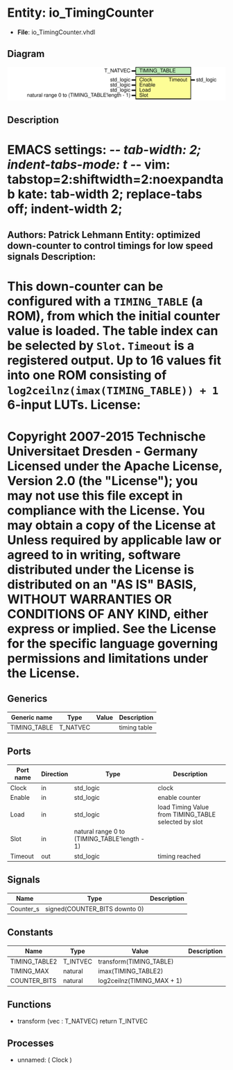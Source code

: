 # Entity: io_TimingCounter

- **File**: io_TimingCounter.vhdl
## Diagram

![Diagram](io_TimingCounter.svg "Diagram")
## Description

EMACS settings: -*-  tab-width: 2; indent-tabs-mode: t -*-
vim: tabstop=2:shiftwidth=2:noexpandtab
kate: tab-width 2; replace-tabs off; indent-width 2;
=============================================================================
Authors:				 	Patrick Lehmann
Entity:				 	optimized down-counter to control timings for low speed signals
Description:
-------------------------------------
This down-counter can be configured with a ``TIMING_TABLE`` (a ROM), from which
the initial counter value is loaded. The table index can be selected by
``Slot``. ``Timeout`` is a registered output. Up to 16 values fit into one ROM
consisting of ``log2ceilnz(imax(TIMING_TABLE)) + 1`` 6-input LUTs.
License:
=============================================================================
Copyright 2007-2015 Technische Universitaet Dresden - Germany
Licensed under the Apache License, Version 2.0 (the "License");
you may not use this file except in compliance with the License.
You may obtain a copy of the License at
Unless required by applicable law or agreed to in writing, software
distributed under the License is distributed on an "AS IS" BASIS,
WITHOUT WARRANTIES OR CONDITIONS OF ANY KIND, either express or implied.
See the License for the specific language governing permissions and
limitations under the License.
=============================================================================
## Generics

| Generic name | Type     | Value | Description  |
| ------------ | -------- | ----- | ------------ |
| TIMING_TABLE | T_NATVEC |       | timing table |
## Ports

| Port name | Direction | Type                                         | Description                                          |
| --------- | --------- | -------------------------------------------- | ---------------------------------------------------- |
| Clock     | in        | std_logic                                    | clock                                                |
| Enable    | in        | std_logic                                    | enable counter                                       |
| Load      | in        | std_logic                                    | load Timing Value from TIMING_TABLE selected by slot |
| Slot      | in        | natural range 0 to (TIMING_TABLE'length - 1) |                                                      |
| Timeout   | out       | std_logic                                    | timing reached                                       |
## Signals

| Name      | Type                          | Description |
| --------- | ----------------------------- | ----------- |
| Counter_s | signed(COUNTER_BITS downto 0) |             |
## Constants

| Name          | Type     | Value                       | Description |
| ------------- | -------- | --------------------------- | ----------- |
| TIMING_TABLE2 | T_INTVEC |  transform(TIMING_TABLE)    |             |
| TIMING_MAX    | natural  |  imax(TIMING_TABLE2)        |             |
| COUNTER_BITS  | natural  |  log2ceilnz(TIMING_MAX + 1) |             |
## Functions
- transform <font id="function_arguments">(vec : T_NATVEC) </font> <font id="function_return">return T_INTVEC </font>
## Processes
- unnamed: ( Clock )
